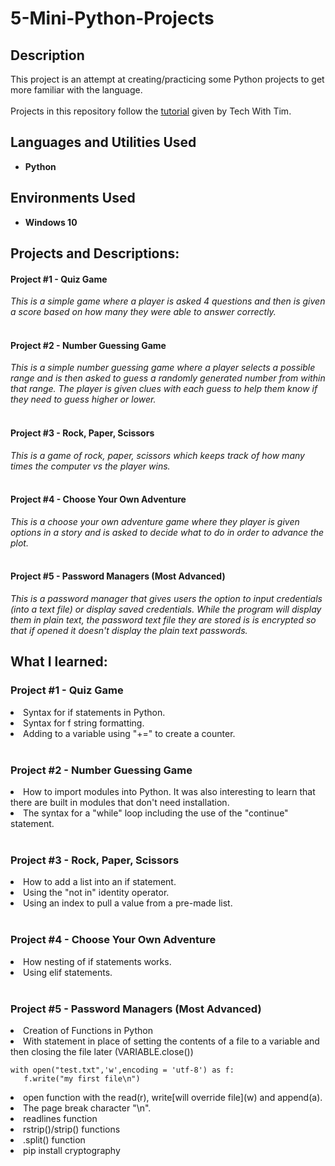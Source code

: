 <h1>5-Mini-Python-Projects</h1>

<h2>Description</h2>
This project is an attempt at creating/practicing some Python projects to get more familiar with the language.
<br><br/>
Projects in this repository follow the <a href="https://www.youtube.com/watch?v=DLn3jOsNRVE&ab_channel=TechWithTim">tutorial</a> given by Tech With Tim.


<h2>Languages and Utilities Used</h2>

- <b>Python</b> 

<h2>Environments Used </h2>

- <b>Windows 10</b> 

<h2>Projects and Descriptions:</h2>

<p align="left">
<h4>Project #1 - Quiz Game</h4>
<i>This is a simple game where a player is asked 4 questions and then is given a score based on how many they were able to answer correctly.</i>
<br /><br />
<h4>Project #2 - Number Guessing Game</h4>
<i>This is a simple number guessing game where a player selects a possible range and is then asked to guess a randomly generated number from within that range.  The player is given clues with each guess to help them know if they need to guess higher or lower.</i>
<br /><br />
<h4>Project #3 - Rock, Paper, Scissors</h4>
<i>This is a game of rock, paper, scissors which keeps track of how many times the computer vs the player wins.</i>
<br /><br />
<h4>Project #4 - Choose Your Own Adventure</h4>
<i>This is a choose your own adventure game where they player is given options in a story and is asked to decide what to do in order to advance the plot.</i>
<br /><br />
<h4>Project #5 - Password Managers (Most Advanced)</h4>
<i>This is a password manager that gives users the option to input credentials (into a text file) or display saved credentials.  While the program will display them in plain text, the password text file they are stored is is encrypted so that if opened it doesn't display the plain text passwords.</i>


<h2>What I learned:</h2>
<h3>Project #1 - Quiz Game</h3>
<li>Syntax for if statements in Python.</li>
<li>Syntax for f string formatting.</li>
<li>Adding to a variable using "+=" to create a counter.</li>
<br />
<h3>Project #2 - Number Guessing Game</h3>
<li>How to import modules into Python.  It was also interesting to learn that there are built in modules that don't need installation.</li>
<li>The syntax for a "while" loop including the use of the "continue" statement.</li>
<br />
<h3>Project #3 - Rock, Paper, Scissors</h3>
<li>How to add a list into an if statement.</li>
<li>Using the "not in" identity operator.</li>
<li>Using an index to pull a value from a pre-made list.</li>
<br />
<h3>Project #4 - Choose Your Own Adventure</h3>
<li>How nesting of if statements works.</li>
<li>Using elif statements.</li>
<br />
<h3>Project #5 - Password Managers (Most Advanced) </h3>
<li>Creation of Functions in Python</li>
<li>With statement in place of setting the contents of a file to a variable and then closing the file later (VARIABLE.close())</li>

```
with open("test.txt",'w',encoding = 'utf-8') as f:
   f.write("my first file\n")
```
<li>open function with the read(r), write[will override file](w) and append(a).</li>
<li>The page break character "\n".</li>
<li>readlines function</li>
<li>rstrip()/strip() functions</li>
<li>.split() function</li>
<li>pip install cryptography</li>
<!--
 ```diff
- text in red
+ text in green
! text in orange
# text in gray
@@ text in purple (and bold)@@
```
--!>
